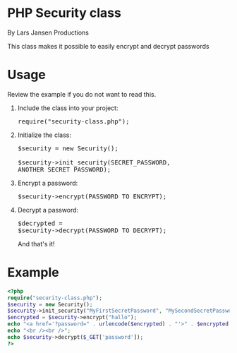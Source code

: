 PHP Security class
==================
By Lars Jansen Productions

This class makes it possible to easily encrypt and decrypt passwords

Usage
==================
Review the example if you do not want to read this.<br />
1. Include the class into your project: <pre>require("security-class.php");</pre>
2. Initialize the class: <pre>$security = new Security(); <br />
$security->init_security(SECRET_PASSWORD, ANOTHER_SECRET_PASSWORD);</pre>
3. Encrypt a password: <pre>$security->encrypt(PASSWORD_TO_ENCRYPT);</pre>
4. Decrypt a password: <pre>$decrypted = $security->decrypt(PASSWORD_TO_DECRYPT);</pre>
And that's it!<br />

Example
=================
```php
<?php
require("security-class.php");
$security = new Security();
$security->init_security("MyFirstSecretPassword", "MySecondSecretPassword");
$encrypted = $security->encrypt("hallo");
echo "<a href='?password=" . urlencode($encrypted) . "'>" . $encrypted . "</a>";
echo "<br /><br />";
echo $security->decrypt($_GET['password']);
?>
```
